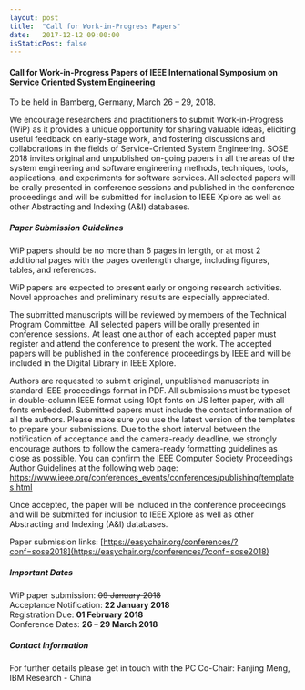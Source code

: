 ```yaml
---
layout: post
title:  "Call for Work-in-Progress Papers"
date:   2017-12-12 09:00:00
isStaticPost: false
---
```

#### Call for Work-in-Progress Papers of IEEE International Symposium on Service Oriented System Engineering

To be held in Bamberg, Germany, March 26 – 29, 2018.

We encourage researchers and practitioners to submit Work-in-Progress (WiP) as it provides a unique opportunity for sharing valuable ideas, eliciting useful feedback on early-stage work, and fostering discussions and collaborations in the fields of Service-Oriented System Engineering. 
SOSE 2018 invites original and unpublished on-going papers in all the areas of the system engineering and software engineering methods, techniques, tools, applications, and experiments for software services. 
All selected papers will be orally presented in conference sessions and published in the conference proceedings and will be submitted for inclusion to IEEE Xplore as well as other Abstracting and Indexing (A&I) databases.

##### Paper Submission Guidelines

WiP papers should be no more than 6 pages in length, or at most 2 additional pages with the pages overlength charge, including figures, tables, and references.

WiP papers are expected to present early or ongoing research activities. Novel approaches and preliminary results are especially appreciated.

The submitted manuscripts will be reviewed by members of the Technical Program Committee. All selected papers will be orally presented in conference sessions. At least one author of each accepted paper must register and attend the conference to present the work. The accepted papers will be published in the conference proceedings by IEEE and will be included in the Digital Library in IEEE Xplore.

Authors are requested to submit original, unpublished manuscripts in standard IEEE proceedings format in PDF. All submissions must be typeset in double-column IEEE format using 10pt fonts on US letter paper, with all fonts embedded. Submitted papers must include the contact information of all the authors. Please make sure you use the latest version of the templates to prepare your submissions. Due to the short interval between the notification of acceptance and the camera-ready deadline, we strongly encourage authors to follow the camera-ready formatting guidelines as close as possible. You can confirm the IEEE Computer Society Proceedings Author Guidelines at the following web page: https://www.ieee.org/conferences_events/conferences/publishing/templates.html

Once accepted, the paper will be included in the conference proceedings and will be submitted for inclusion to IEEE Xplore as well as other Abstracting and Indexing (A&I) databases.

Paper submission links:
[https://easychair.org/conferences/?conf=sose2018](https://easychair.org/conferences/?conf=sose2018)

##### Important Dates

WiP paper submission: <strike>09 January 2018</strike><br>
Acceptance Notification: __22 January 2018__<br>
Registration Due: __01 February 2018__<br>
Conference Dates: __26 – 29 March 2018__<br>

##### Contact Information
For further details please get in touch with the PC Co-Chair:
Fanjing Meng, IBM Research - China
